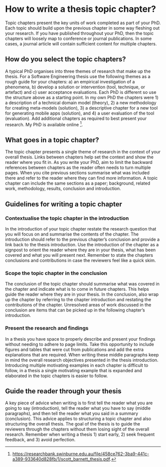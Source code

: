 # How to write a thesis topic chapter?

Topic chapters present the key units of work completed as part of your PhD. Each topic should build upon the previous chapter in some way fleshing out your research. If you have published throughout your PhD, then the topic chapters will loosely map to conference or journal publications. In some cases, a journal article will contain sufficient content for multiple chapters. 

## How do you select the topic chapters?

A typical PhD organises into three themes of research that make up the thesis. For a Software Engineering thesis use the following themes as a rough guide for your chapters: a) an empirical investigation of a phenomena, b) develop a solution or intervention (tool, technique, or artefact) and c) user acceptance evaluations. Each PhD is different so use the structure above as a starting point. In my own PhD the chapters were 1) a description of a technical domain model (theory), 2) a new methodology for creating meta-models (solution), 3) a descriptive chapter for a new tool for generating mobile apps (solution), and 4) a user evaluation of the tool (evaluation). Add additional chapters as required to best present your research. My PhD is available online [^thesis].

[^thesis]: https://researchbank.swinburne.edu.au/file/458ce762-3ba9-441c-a389-933640d828fb/1/scott_barnett_thesis.pdf.

## What goes in a topic chapter?

The topic chapter presents a single theme of research in the context of your overall thesis. Links between chapters help set the context and show the reader where you fit in. As you write your PhD, aim to limit the backward references between chapters as the reader often needs to turn multiple pages. When you cite previous sections summarise what was included there and refer to the reader where they can find more information. A topic chapter can include the same sections as a paper; background, related work, methodology, results, conclusion and introduction. 

## Guidelines for writing a topic chapter

### Contextualise the topic chapter in the introduction

In the introduction of your topic chapter restate the research question that you will focus on and summarise the contents of the chapter. The introduction should refer to the previous chapter’s conclusion and provide a link back to the thesis introduction. Use the introduction of the chapter as a signpost to orient the reader where they are in your thesis, what has been covered and what you will present next. Remember to state the chapters conclusions and contributions in case the reviewers feel like a quick skim. 

### Scope the topic chapter in the conclusion

The conclusion of the topic chapter should summarise what was covered in the chapter and indicate what is to come in future chapters. This helps guide the reader where they are in your thesis. In the conclusion, also wrap up the chapter by referring to the chapter introduction and restating the contributions of the chapter. Unresolved areas of work discussed in the conclusion are items that can be picked up in the following chapter’s introduction. 

### Present the research and findings

In a thesis you have space to properly describe and present your findings without needing to adhere to page limits. Take this opportunity to include figures and tables that were cut from publications and add the extra explanations that are required. When writing these middle paragraphs keep in mind the overall research objectives presented in the thesis introduction. Introducing multiple motivating examples in each chapter is difficult to follow, in a thesis a single motivating example that is expanded and elaborated in the topic chapters is easier to follow. 

## Guide the reader through your thesis

A key piece of advice when writing is to first tell the reader what you are going to say (introduction), tell the reader what you have to say (middle paragraphs), and then tell the reader what you said in a summary (conclusion). This advice applies to structuring a topic chapter and also structuring the overall thesis. The goal of the thesis is to guide the reviewers through the chapters without them losing sight of the overall research. Remember when writing a thesis 1) start early, 2) seek frequent feedback, and 3) avoid perfection. 
